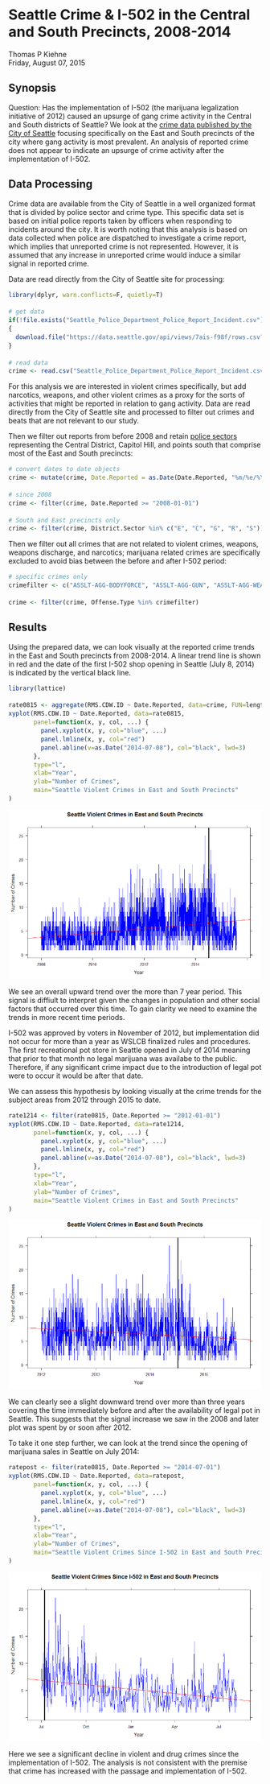 # Seattle Crime & I-502 in the Central and South Precincts, 2008-2014
Thomas P Kiehne  
Friday, August 07, 2015  


## Synopsis

Question: Has the implementation of I-502 (the marijuana legalization initiative of 2012) caused an upsurge of gang crime activity in the Central and South districts of Seattle?  We look at the [crime data published by the City of Seattle](https://data.seattle.gov) focusing specifically on the East and South precincts of the city where gang activity is most prevalent.  An analysis of reported crime does not appear to indicate an upsurge of crime activity after the implementation of I-502.


## Data Processing

Crime data are available from the City of Seattle in a well organized format that is divided by police sector and crime type.  This specific data set is based on initial police reports taken by officers when responding to incidents around the city. It is worth noting that this analysis is based on data collected when police are dispatched to investigate a crime report, which implies that unreported crime is not represented.  However, it is assumed that any increase in unreported crime would induce a similar signal in reported crime.

Data are read directly from the City of Seattle site for processing:


```r
library(dplyr, warn.conflicts=F, quietly=T)

# get data
if(!file.exists("Seattle_Police_Department_Police_Report_Incident.csv"))
{
  download.file("https://data.seattle.gov/api/views/7ais-f98f/rows.csv?accessType=DOWNLOAD", "Seattle_Police_Department_Police_Report_Incident.csv", method="internal", mode="w")
}

# read data
crime <- read.csv("Seattle_Police_Department_Police_Report_Incident.csv")
```

For this analysis we are interested in violent crimes specifically, but add narcotics, weapons, and other violent crimes as a proxy for the sorts of activities that might be reported in relation to gang activity. Data are read directly from the City of Seattle site and processed to filter out crimes and beats that are not relevant to our study.

Then we filter out reports from before 2008 and retain [police sectors](http://spdblotter.seattle.gov/2015/01/27/spd-adds-supervisors-shifts-police-beats-as-part-of-reform-efforts/) representing the Central District, Capitol Hill, and points south that comprise most of the East and South precincts:


```r
# convert dates to date objects
crime <- mutate(crime, Date.Reported = as.Date(Date.Reported, "%m/%e/%Y"))

# since 2008
crime <- filter(crime, Date.Reported >= "2008-01-01")

# South and East precincts only
crime <- filter(crime, District.Sector %in% c("E", "C", "G", "R", "S"))
```

Then we filter out all crimes that are not related to violent crimes, weapons, weapons discharge, and narcotics; marijuana related crimes are specifically excluded to avoid bias between the before and after I-502 period:


```r
# specific crimes only
crimefilter <- c("ASSLT-AGG-BODYFORCE", "ASSLT-AGG-GUN", "ASSLT-AGG-WEAPON", "ASSLT-OTHER", "DRIVE-BY", "HOMICIDE-JUST-GUN", "HOMICIDE-JUST-WEAPON", "HOMICIDE-NEG-MANS-BODYFORCE", "HOMICIDE-NEG-MANS-GUN", "HOMICIDE-PREMEDITATED-BODYFORC", "HOMICIDE-PREMEDITATED-GUN", "NARC-DISTRIBUTE-HALLUCINOGEN", "NARC-DRUG TRAFFIC LOITERING", "NARC-EQUIPMENT/PARAPHENALIA", "NARC-FORGERY-PRESCRIPTION", "NARC-FOUND-AMPHETAMINE", "NARC-FOUND-COCAINE", "NARC-FOUND-HALLUCINOGEN", "NARC-FOUND-HEROIN", "NARC-FOUND-METH", "NARC-FOUND-OPIUM", "NARC-FOUND-PILL/TABLET", "NARC-FOUND-SYNTHETIC", "NARC-FRAUD-PRESCRIPTION", "NARC-MANUFACTURE-HALLUCINOGEN", "NARC-MANUFACTURE-OTHER", "NARC-POSSESS-AMPHETAMINE", "NARC-POSSESS-BARBITUATE", "NARC-POSSESS-COCAINE", "NARC-POSSESS-HALLUCINOGEN", "NARC-POSSESS-HEROIN", "NARC-POSSESS-METH", "NARC-POSSESS-OPIUM", "NARC-POSSESS-PILL/TABLET", "NARC-POSSESS-PRESCRIPTION", "NARC-POSSESS-SYNTHETIC", "NARC-SELL-AMPHETAMINE", "NARC-SELL-BARBITUATE", "NARC-SELL-COCAINE", "NARC-SELL-HALLUCINOGEN", "NARC-SELL-HEROIN", "NARC-SELL-METH", "NARC-SELL-OPIUM", "NARC-SELL-PILL/TABLET", "NARC-SELL-PRESCRIPTION", "NARC-SELL-SYNTHETIC", "NARC-SMUGGLE-COCAINE", "NARC-SMUGGLE-METH", "NARC-SMUGGLE-OTHER", "ROBBERY-RESIDENCE-GUN", "ROBBERY-RESIDENCE-WEAPON", "ROBBERY-STREET-BODYFORCE", "ROBBERY-STREET-GUN", "ROBBERY-STREET-WEAPON", "THREATS-KILL", "THREATS-OTHER", "THREATS-WEAPON", "WEAPON-CONCEALED", "WEAPON-DISCHARGE", "WEAPON-POSSESSION", "WEAPON-SELLING", "WEAPON-SURRENDER-EXCLUDING FIR", "WEAPON-UNLAWFUL USE")

crime <- filter(crime, Offense.Type %in% crimefilter)
```


## Results

Using the prepared data, we can look visually at the reported crime trends in the East and South precincts from 2008-2014. A linear trend line is shown in red and the date of the first I-502 shop opening in Seattle (July 8, 2014) is indicated by the vertical black line.



```r
library(lattice)

rate0815 <- aggregate(RMS.CDW.ID ~ Date.Reported, data=crime, FUN=length)
xyplot(RMS.CDW.ID ~ Date.Reported, data=rate0815,
       panel=function(x, y, col, ...) {
         panel.xyplot(x, y, col="blue", ...)
         panel.lmline(x, y, col="red")
         panel.abline(v=as.Date("2014-07-08"), col="black", lwd=3)
       },
       type="l",
       xlab="Year", 
       ylab="Number of Crimes", 
       main="Seattle Violent Crimes in East and South Precincts"
)
```

![](seattle_crime_2008-2014-reported_files/figure-html/allperiods-1.png)

We see an overall upward trend over the more than 7 year period.  This signal is diffiult to interpret given the changes in population and other social factors that occurred over this time.  To gain clarity we need to examine the trends in more recent time periods.

I-502 was approved by voters in November of 2012, but implementation did not occur for more than a year as WSLCB finalized rules and procedures.  The first recreational pot store in Seattle opened in July of 2014 meaning that prior to that month no legal marijuana was availabe to the public.  Therefore, if any significant crime impact due to the introduction of legal pot were to occur it would be after that date.  

We can assess this hypothesis by looking visually at the crime trends for the subject areas from 2012 through 2015 to date.


```r
rate1214 <- filter(rate0815, Date.Reported >= "2012-01-01")
xyplot(RMS.CDW.ID ~ Date.Reported, data=rate1214,
       panel=function(x, y, col, ...) {
         panel.xyplot(x, y, col="blue", ...)
         panel.lmline(x, y, col="red")
         panel.abline(v=as.Date("2014-07-08"), col="black", lwd=3)
       },
       type="l",
       xlab="Year", 
       ylab="Number of Crimes", 
       main="Seattle Violent Crimes in East and South Precincts"
)
```

![](seattle_crime_2008-2014-reported_files/figure-html/recentperiods-1.png)

We can clearly see a slight downward trend over more than three years covering the time immediately before and after the availability of legal pot in Seattle.  This suggests that the signal increase we saw in the 2008 and later plot was spent by or soon after 2012.

To take it one step further, we can look at the trend since the opening of marijuana sales in Seattle on July 2014:


```r
ratepost <- filter(rate0815, Date.Reported >= "2014-07-01")
xyplot(RMS.CDW.ID ~ Date.Reported, data=ratepost,
       panel=function(x, y, col, ...) {
         panel.xyplot(x, y, col="blue", ...)
         panel.lmline(x, y, col="red")
         panel.abline(v=as.Date("2014-07-08"), col="black", lwd=3)
       },
       type="l",
       xlab="Year", 
       ylab="Number of Crimes", 
       main="Seattle Violent Crimes Since I-502 in East and South Precincts"
)
```

![](seattle_crime_2008-2014-reported_files/figure-html/postperiod-1.png)

Here we see a significant decline in violent and drug crimes since the implementation of I-502. The analysis is not consistent with the premise that crime has increased with the passage and implementation of I-502.
